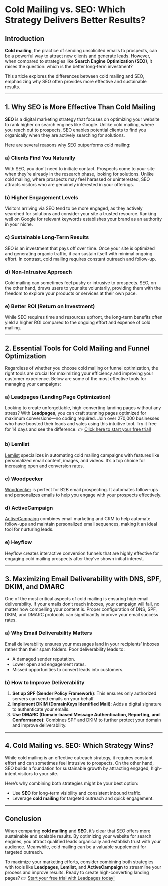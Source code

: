 # Cold Mailing vs. SEO: Which Strategy Delivers Better Results?

## Introduction

**Cold mailing**, the practice of sending unsolicited emails to prospects, can be a powerful way to attract new clients and generate leads. However, when compared to strategies like **Search Engine Optimization (SEO)**, it raises the question: which is the better long-term investment? 

This article explores the differences between cold mailing and SEO, emphasizing why SEO often provides more effective and sustainable results.

---

## 1. Why SEO is More Effective Than Cold Mailing

**SEO** is a digital marketing strategy that focuses on optimizing your website to rank higher on search engines like Google. Unlike cold mailing, where you reach out to prospects, SEO enables potential clients to find you organically when they are actively searching for solutions.

Here are several reasons why SEO outperforms cold mailing:

### a) Clients Find You Naturally

With SEO, you don’t need to initiate contact. Prospects come to your site when they’re already in the research phase, looking for solutions. Unlike cold mailing, where prospects may feel harassed or uninterested, SEO attracts visitors who are genuinely interested in your offerings.

### b) Higher Engagement Levels

Visitors arriving via SEO tend to be more engaged, as they actively searched for solutions and consider your site a trusted resource. Ranking well on Google for relevant keywords establishes your brand as an authority in your niche.

### c) Sustainable Long-Term Results

SEO is an investment that pays off over time. Once your site is optimized and generating organic traffic, it can sustain itself with minimal ongoing effort. In contrast, cold mailing requires constant outreach and follow-up.

### d) Non-Intrusive Approach

Cold mailing can sometimes feel pushy or intrusive to prospects. SEO, on the other hand, draws users to your site voluntarily, providing them with the freedom to explore your products or services at their own pace.

### e) Better ROI (Return on Investment)

While SEO requires time and resources upfront, the long-term benefits often yield a higher ROI compared to the ongoing effort and expense of cold mailing.

---

## 2. Essential Tools for Cold Mailing and Funnel Optimization

Regardless of whether you choose cold mailing or funnel optimization, the right tools are crucial for maximizing your efficiency and improving your customer experience. Below are some of the most effective tools for managing your campaigns:

### a) **Leadpages** (Landing Page Optimization)

Looking to create unforgettable, high-converting landing pages without any stress? With **Leadpages**, you can craft stunning pages optimized for maximum conversions—no coding required. Join over 270,000 businesses who have boosted their leads and sales using this intuitive tool. Try it free for 14 days and see the difference. 👉 [Click here to start your free trial!](https://bit.ly/LEadPages)

### b) Lemlist

[Lemlist](https://get.lemlist.com/03ck7m8g8de2) specializes in automating cold mailing campaigns with features like personalized email content, images, and videos. It’s a top choice for increasing open and conversion rates.

### c) Woodpecker

[Woodpecker](http://woodpecker.co/pp/madmarketress) is perfect for B2B email prospecting. It automates follow-ups and personalizes emails to help you engage with your prospects effectively.

### d) ActiveCampaign

[ActiveCampaign](https://bit.ly/LEadPages) combines email marketing and CRM to help automate follow-ups and maintain personalized email sequences, making it an ideal tool for nurturing leads.

### e) Heyflow

Heyflow creates interactive conversion funnels that are highly effective for engaging cold mailing prospects after they’ve shown initial interest.

---

## 3. Maximizing Email Deliverability with DNS, SPF, DKIM, and DMARC

One of the most critical aspects of cold mailing is ensuring high email deliverability. If your emails don’t reach inboxes, your campaign will fail, no matter how compelling your content is. Proper configuration of DNS, SPF, DKIM, and DMARC protocols can significantly improve your email success rates.

### a) Why Email Deliverability Matters

Email deliverability ensures your messages land in your recipients’ inboxes rather than their spam folders. Poor deliverability leads to:
- A damaged sender reputation.
- Lower open and engagement rates.
- Missed opportunities to convert leads into customers.

### b) How to Improve Deliverability

1. **Set up SPF (Sender Policy Framework)**: This ensures only authorized servers can send emails on your behalf.
2. **Implement DKIM (DomainKeys Identified Mail)**: Adds a digital signature to authenticate your emails.
3. **Use DMARC (Domain-based Message Authentication, Reporting, and Conformance)**: Combines SPF and DKIM to further protect your domain and improve deliverability.

---

## 4. Cold Mailing vs. SEO: Which Strategy Wins?

While cold mailing is an effective outreach strategy, it requires constant effort and can sometimes feel intrusive to prospects. On the other hand, SEO builds a foundation for sustainable growth by attracting engaged, high-intent visitors to your site.

Here’s why combining both strategies might be your best option:
- Use **SEO** for long-term visibility and consistent inbound traffic.
- Leverage **cold mailing** for targeted outreach and quick engagement.

---

## Conclusion

When comparing **cold mailing** and **SEO**, it’s clear that SEO offers more sustainable and scalable results. By optimizing your website for search engines, you attract qualified leads organically and establish trust with your audience. Meanwhile, cold mailing can be a valuable supplement for targeted outreach.

To maximize your marketing efforts, consider combining both strategies with tools like **Leadpages**, **Lemlist**, and **ActiveCampaign** to streamline your process and improve results. Ready to create high-converting landing pages? 👉 [Start your free trial with Leadpages today!](https://bit.ly/LEadPages)
